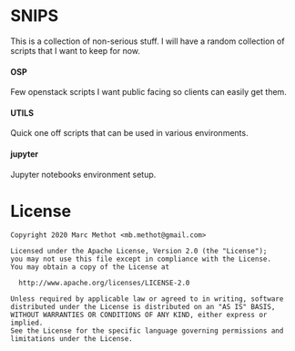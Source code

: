 # SNIPS
This is a collection of non-serious stuff. I will have a random collection of scripts that I want to keep for now.

#### OSP
Few openstack scripts I want public facing so clients can easily get them.

#### UTILS
Quick one off scripts that can be used in various environments.

#### jupyter
Jupyter notebooks environment setup.

# License
    Copyright 2020 Marc Methot <mb.methot@gmail.com>

    Licensed under the Apache License, Version 2.0 (the "License");
    you may not use this file except in compliance with the License.
    You may obtain a copy of the License at

      http://www.apache.org/licenses/LICENSE-2.0

    Unless required by applicable law or agreed to in writing, software
    distributed under the License is distributed on an "AS IS" BASIS,
    WITHOUT WARRANTIES OR CONDITIONS OF ANY KIND, either express or implied.
    See the License for the specific language governing permissions and
    limitations under the License.

